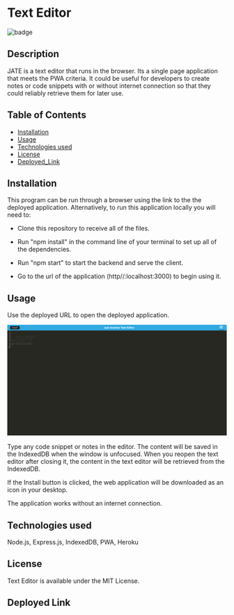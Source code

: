# Text Editor

![badge](https://img.shields.io/badge/MIT-License-blue.svg)

## Description

JATE is a text editor that runs in the browser. Its a single page application that meets the PWA criteria. It could be useful for developers to create notes or code snippets with or without internet connection so that they could reliably retrieve them for later use.

## Table of Contents

- [Installation](#installation)
- [Usage](#usage)
- [Technologies used](#technologies-used)
- [License](#license)
- [Deployed_Link](#deployed-link)

## Installation

This program can be run through a browser using the link to the the deployed application. Alternatively, to run this application locally you will need to:

- Clone this repository to receive all of the files.

- Run "npm install" in the command line of your terminal to set up all of the dependencies.

- Run "npm start" to start the backend and serve the client.

- Go to the url of the application (http//:localhost:3000) to begin using it.

## Usage

Use the deployed URL to open the deployed application.

![JATE](./screenshot.png)

Type any code snippet or notes in the editor. The content will be saved in the IndexedDB when the window is unfocused. When you reopen the text editor after closing it, the content in the text editor will be retrieved from the IndexedDB.

If the Install button is clicked, the web application will be downloaded as an icon in your desktop.

The application works without an internet connection.

## Technologies used

Node.js, Express.js, IndexedDB, PWA, Heroku

## License

Text Editor is available under the MIT License.

## Deployed Link


